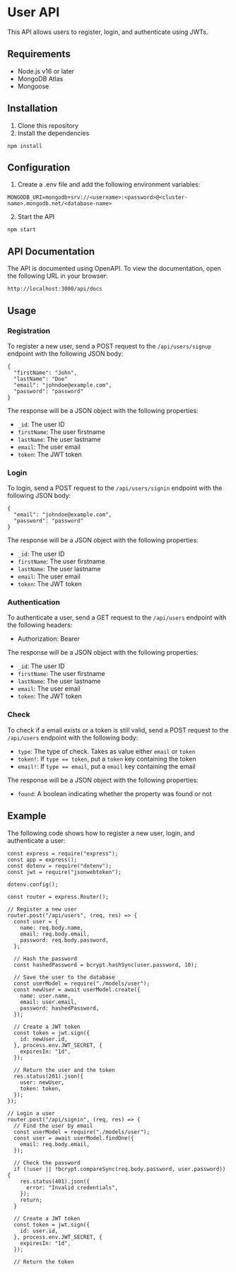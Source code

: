 # User API

This API allows users to register, login, and authenticate using JWTs.

## Requirements

* Node.js v16 or later
* MongoDB Atlas
* Mongoose

## Installation

1. Clone this repository
2. Install the dependencies

```
npm install
```

## Configuration

1. Create a .env file and add the following environment variables:

```
MONGODB_URI=mongodb+srv://<username>:<password>@<cluster-name>.mongodb.net/<database-name>
```

2. Start the API

```
npm start
```

## API Documentation

The API is documented using OpenAPI. To view the documentation, open the following URL in your browser:

```
http://localhost:3000/api/docs
```

## Usage

### Registration

To register a new user, send a POST request to the `/api/users/signup` endpoint with the following JSON body:

```
{
  "firstName": "John",
  "lastName": "Doe"
  "email": "johndoe@example.com",
  "password": "password"
}
```

The response will be a JSON object with the following properties:

* `_id`: The user ID
* `firstName`: The user firstname
* `lastName`: The user lastname
* `email`: The user email
* `token`: The JWT token

### Login

To login, send a POST request to the `/api/users/signin` endpoint with the following JSON body:

```
{
  "email": "johndoe@example.com",
  "password": "password"
}
```

The response will be a JSON object with the following properties:

* `_id`: The user ID
* `firstName`: The user firstname
* `lastName`: The user lastname
* `email`: The user email
* `token`: The JWT token

### Authentication

To authenticate a user, send a GET request to the `/api/users` endpoint with the following headers:

* Authorization: Bearer <token>

The response will be a JSON object with the following properties:

* `_id`: The user ID
* `firstName`: The user firstname
* `lastName`: The user lastname
* `email`: The user email
* `token`: The JWT token

### Check

To check if a email exists or a token is still valid, send a POST request to the `/api/users` endpoint with the following body:

* `type`: The type of check. Takes as value either `email` or `token`
* `token!`: If `type == token`, put a `token` key containing the token
* `email!`: If `type == email`, put a `email` key containing the email

The response will be a JSON object with the following properties:

* `found`: A boolean indicating whether the property was found or not

## Example

The following code shows how to register a new user, login, and authenticate a user:

```
const express = require("express");
const app = express();
const dotenv = require("dotenv");
const jwt = require("jsonwebtoken");

dotenv.config();

const router = express.Router();

// Register a new user
router.post("/api/users", (req, res) => {
  const user = {
    name: req.body.name,
    email: req.body.email,
    password: req.body.password,
  };

  // Hash the password
  const hashedPassword = bcrypt.hashSync(user.password, 10);

  // Save the user to the database
  const userModel = require("./models/user");
  const newUser = await userModel.create({
    name: user.name,
    email: user.email,
    password: hashedPassword,
  });

  // Create a JWT token
  const token = jwt.sign({
    id: newUser.id,
  }, process.env.JWT_SECRET, {
    expiresIn: "1d",
  });

  // Return the user and the token
  res.status(201).json({
    user: newUser,
    token: token,
  });
});

// Login a user
router.post("/api/signin", (req, res) => {
  // Find the user by email
  const userModel = require("./models/user");
  const user = await userModel.findOne({
    email: req.body.email,
  });

  // Check the password
  if (!user || !bcrypt.compareSync(req.body.password, user.password)) {
    res.status(401).json({
      error: "Invalid credentials",
    });
    return;
  }

  // Create a JWT token
  const token = jwt.sign({
    id: user.id,
  }, process.env.JWT_SECRET, {
    expiresIn: "1d",
  });

  // Return the token
